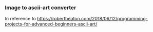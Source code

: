 ### Image to ascii-art converter

In reference to https://robertheaton.com/2018/06/12/programming-projects-for-advanced-beginners-ascii-art/